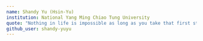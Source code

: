 ```yaml
---
name: Shandy Yu (Hsin-Yu)
institution: National Yang Ming Chiao Tung University
quote: "Nothing in life is impossible as long as you take that first step."
github_user: shandy-yuyu
---
```

